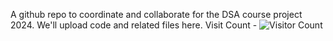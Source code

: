 A github repo to coordinate and collaborate for the DSA course project 2024.
We'll upload code and related files here.
Visit Count - ![Visitor Count](https://profile-counter.glitch.me/{Vineet654}/count.svg)

